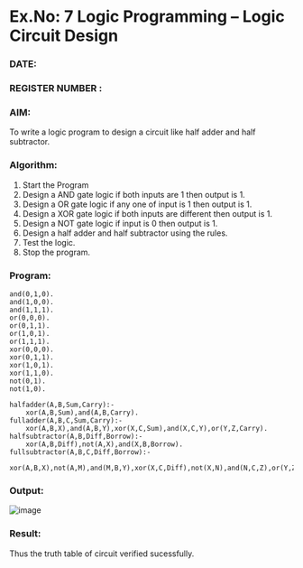 # Ex.No: 7  Logic Programming –  Logic Circuit Design
### DATE:                                                                            
### REGISTER NUMBER : 
### AIM: 
To write a logic program to design a circuit like half adder and half subtractor.
###  Algorithm:
1. Start the Program
2. Design a AND gate logic if both inputs are 1 then output is 1.
3. Design a OR gate logic if any one of input is 1 then output is 1.
4. Design a XOR gate logic if both inputs are different then output is 1.
5. Design a NOT gate logic if input is 0 then output is 1.
6. Design a half adder and half subtractor using the rules.
7. Test the logic.
8. Stop the program.

### Program:
```
and(0,1,0).
and(1,0,0).
and(1,1,1).
or(0,0,0).
or(0,1,1).
or(1,0,1).
or(1,1,1).
xor(0,0,0).
xor(0,1,1).
xor(1,0,1).
xor(1,1,0).
not(0,1).
not(1,0).

halfadder(A,B,Sum,Carry):-
	xor(A,B,Sum),and(A,B,Carry).
fulladder(A,B,C,Sum,Carry):-
	xor(A,B,X),and(A,B,Y),xor(X,C,Sum),and(X,C,Y),or(Y,Z,Carry).
halfsubtractor(A,B,Diff,Borrow):-
	xor(A,B,Diff),not(A,X),and(X,B,Borrow).
fullsubtractor(A,B,C,Diff,Borrow):-
	xor(A,B,X),not(A,M),and(M,B,Y),xor(X,C,Diff),not(X,N),and(N,C,Z),or(Y,Z,Borrow).

```








### Output:
![image](https://github.com/Bhargava-Shankar/AI_Lab_2023-24/assets/85554376/15b45847-0bb0-47a2-865f-91a7f7e25d54)


### Result:
Thus the truth table of circuit verified sucessfully.
